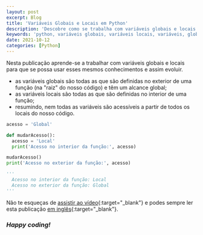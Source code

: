 ```yaml
---
layout: post
excerpt: Blog
title: 'Variáveis Globais e Locais em Python'
description: 'Descobre como se trabalha com variáveis globais e locais na linguagem de programação Python. Obtém respostas às tuas dúvidas com a teoria e os exemplos apresentados.'
keywords: 'python, variáveis globais, variáveis locais, variáveis, globais, locais, variável, publicação'
date: 2021-10-12
categories: [Python]
---
```


Nesta publicação aprende-se a trabalhar com variáveis globais e locais para que se possa usar esses mesmos conhecimentos e assim evoluir.

- as variáveis globais são todas as que são definidas no exterior de uma função (na "raiz" do nosso código) e têm um alcance global;
- as variáveis locais são todas as que são definidas no interior de uma função;
- resumindo, nem todas as variáveis são acessíveis a partir de todos os locais do nosso código.

```python
acesso = 'Global'

def mudarAcesso():
  acesso = 'Local'
  print('Acesso no interior da função:', acesso)

mudarAcesso()
print('Acesso no exterior da função:', acesso)

'''
  Acesso no interior da função: Local
  Acesso no exterior da função: Global
'''
```

Não te esqueças de [assistir ao vídeo](https://youtu.be/K6-_AwbMk34){:target="\_blank"} e podes sempre ler esta publicação [em inglês](https://nelsonsilvadev.com/blog/20211012/global-and-local-variables-in-python/){:target="\_blank"}.

### _Happy coding!_

